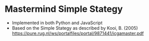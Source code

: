 # Mastermind Simple Stategy

- Implemented in both Python and JavaScript
- Based on the Simple Stategy as described by Kooi, B. (2005)\
  https://pure.rug.nl/ws/portalfiles/portal/9871441/icgamaster.pdf
